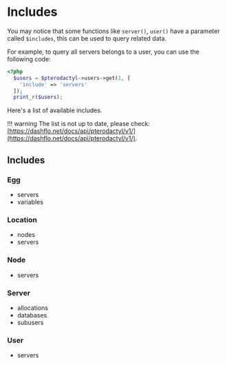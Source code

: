 # Includes

You may notice that some functions like `server()`, `user()` have a parameter called `$includes`, this can be used to query related data.

For example, to query all servers belongs to a user, you can use the following code:

```php
<?php
  $users = $pterodactyl->users->get(1, [
    'include' => 'servers'
  ]);
  print_r($users);
```

Here's a list of available includes.

!!! warning
    The list is not up to date, please check: [https://dashflo.net/docs/api/pterodactyl/v1/](https://dashflo.net/docs/api/pterodactyl/v1/).

## Includes

### Egg
 - servers
 - variables

### Location
 - nodes
 - servers

### Node
 - servers

### Server
 - allocations
 - databases
 - subusers

### User
 - servers